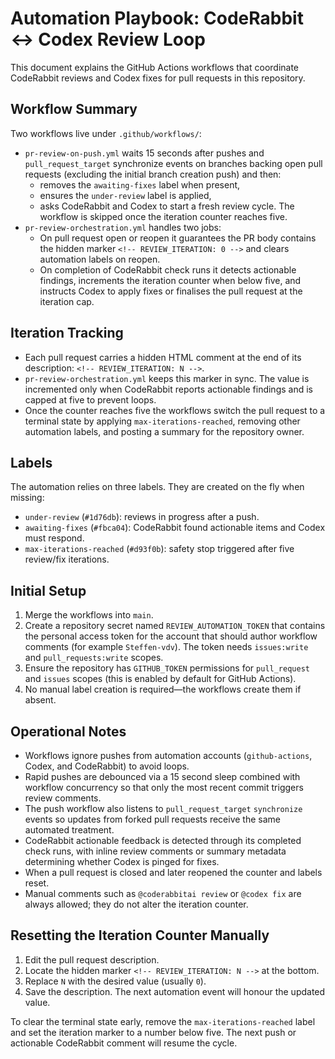 # Automation Playbook: CodeRabbit ↔ Codex Review Loop

This document explains the GitHub Actions workflows that coordinate CodeRabbit
reviews and Codex fixes for pull requests in this repository.

## Workflow Summary

Two workflows live under `.github/workflows/`:

- `pr-review-on-push.yml` waits 15 seconds after pushes and
  `pull_request_target` synchronize events on branches backing open pull
  requests (excluding the
  initial branch creation push) and then:
  - removes the `awaiting-fixes` label when present,
  - ensures the `under-review` label is applied,
  - asks CodeRabbit and Codex to start a fresh review cycle.
    The workflow is skipped once the iteration counter reaches five.
- `pr-review-orchestration.yml` handles two jobs:
  - On pull request open or reopen it guarantees the PR body contains the hidden
    marker `<!-- REVIEW_ITERATION: 0 -->` and clears automation labels on
    reopen.
  - On completion of CodeRabbit check runs it detects actionable findings,
    increments the iteration counter when below five, and instructs Codex to
    apply fixes or finalises the pull request at the iteration cap.

## Iteration Tracking

- Each pull request carries a hidden HTML comment at the end of its description:
  `<!-- REVIEW_ITERATION: N -->`.
- `pr-review-orchestration.yml` keeps this marker in sync. The value is
  incremented only when CodeRabbit reports actionable findings and is capped at
  five to prevent loops.
- Once the counter reaches five the workflows switch the pull request to a
  terminal state by applying `max-iterations-reached`, removing other automation
  labels, and posting a summary for the repository owner.

## Labels

The automation relies on three labels. They are created on the fly when
missing:

- `under-review` (`#1d76db`): reviews in progress after a push.
- `awaiting-fixes` (`#fbca04`): CodeRabbit found actionable items and Codex
  must respond.
- `max-iterations-reached` (`#d93f0b`): safety stop triggered after five
  review/fix iterations.

## Initial Setup

1. Merge the workflows into `main`.
2. Create a repository secret named `REVIEW_AUTOMATION_TOKEN` that contains the
   personal access token for the account that should author workflow comments
   (for example `Steffen-vdv`). The token needs `issues:write` and
   `pull_requests:write` scopes.
3. Ensure the repository has `GITHUB_TOKEN` permissions for `pull_request` and
   `issues` scopes (this is enabled by default for GitHub Actions).
4. No manual label creation is required—the workflows create them if absent.

## Operational Notes

- Workflows ignore pushes from automation accounts (`github-actions`, Codex,
  and CodeRabbit) to avoid loops.
- Rapid pushes are debounced via a 15 second sleep combined with workflow
  concurrency so that only the most recent commit triggers review comments.
- The push workflow also listens to `pull_request_target` `synchronize`
  events so updates from forked pull requests receive the same automated
  treatment.
- CodeRabbit actionable feedback is detected through its completed check runs,
  with inline review comments or summary metadata determining whether
  Codex is pinged for fixes.
- When a pull request is closed and later reopened the counter and labels reset.
- Manual comments such as `@coderabbitai review` or `@codex fix` are always
  allowed; they do not alter the iteration counter.

## Resetting the Iteration Counter Manually

1. Edit the pull request description.
2. Locate the hidden marker `<!-- REVIEW_ITERATION: N -->` at the bottom.
3. Replace `N` with the desired value (usually `0`).
4. Save the description. The next automation event will honour the updated
   value.

To clear the terminal state early, remove the `max-iterations-reached` label
and set the iteration marker to a number below five. The next push or
actionable CodeRabbit comment will resume the cycle.
